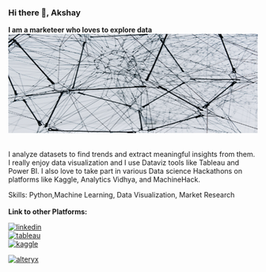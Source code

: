 ### Hi there 👋, Akshay
**I am a marketeer who loves to explore data**
\
<img src='https://github.com/axethor512/axethor512/blob/main/alina-grubnyak-ZiQkhI7417A-unsplash.jpg' alt='cover' height='200' width='1000'> 

\
 I analyze datasets to find trends and extract meaningful insights from them. I really enjoy data visualization and I use Dataviz tools like Tableau and Power BI. I also love to take part in various Data science Hackathons on platforms like Kaggle, Analytics Vidhya, and MachineHack.

Skills: Python,Machine Learning, Data Visualization, Market Research\
\
**Link to other Platforms:**

[<img src='https://upload.wikimedia.org/wikipedia/commons/0/01/LinkedIn_Logo.svg' alt='linkedin' height='40'>](https://www.linkedin.com/in/akshay-thorat-8b669196) \
[<img src='https://upload.wikimedia.org/wikipedia/en/thumb/0/06/Tableau_logo.svg/1920px-Tableau_logo.svg.png' alt='tableau' height='40'>](https://public.tableau.com/app/profile/akshay.thorat) \
[<img src='https://upload.wikimedia.org/wikipedia/commons/7/7c/Kaggle_logo.png' alt='kaggle' height='40'>](https://www.kaggle.com/akthorataks)

[<img src='https://upload.wikimedia.org/wikipedia/commons/e/ec/Alteryx_logo.svg' alt='alteryx' height='40'>](https://community.alteryx.com/t5/user/viewprofilepage/user-id/347418) 

